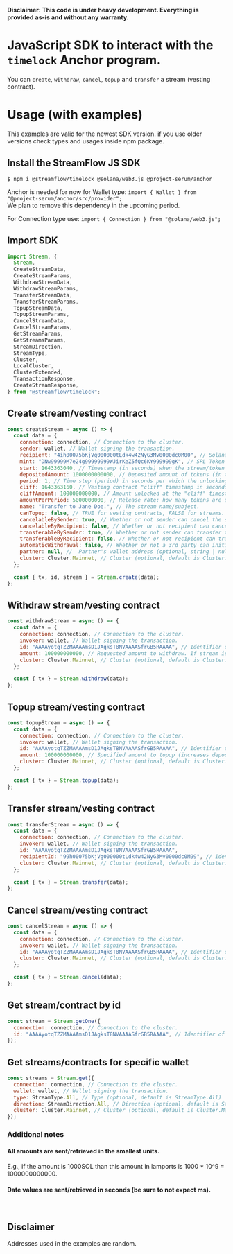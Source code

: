 **Disclaimer: This code is under heavy development. Everything is provided as-is and without any warranty.**

# JavaScript SDK to interact with the `timelock` Anchor program.

You can `create`, `withdraw`, `cancel`, `topup` and `transfer` a stream (vesting contract).

# Usage (with examples)

This examples are valid for the newest SDK version. if you use older versions check types and usages inside npm package.

## Install the StreamFlow JS SDK

`$ npm i @streamflow/timelock @solana/web3.js @project-serum/anchor`

Anchor is needed for now for Wallet type: `import { Wallet } from "@project-serum/anchor/src/provider";`\
We plan to remove this dependency in the upcoming period.

For Connection type use:
`import { Connection } from "@solana/web3.js";`

## Import SDK

```javascript
import Stream, {
  Stream,
  CreateStreamData,
  CreateStreamParams,
  WithdrawStreamData,
  WithdrawStreamParams,
  TransferStreamData,
  TransferStreamParams,
  TopupStreamData,
  TopupStreamParams,
  CancelStreamData,
  CancelStreamParams,
  GetStreamParams,
  GetStreamsParams,
  StreamDirection,
  StreamType,
  Cluster,
  LocalCluster,
  ClusterExtended,
  TransactionResponse,
  CreateStreamResponse,
} from "@streamflow/timelock";
```

## Create stream/vesting contract

```javascript
const createStream = async () => {
  const data = {
    connection: connection, // Connection to the cluster.
    sender: wallet, // Wallet signing the transaction.
    recipient: "4ih00075bKjVg000000tLdk4w42NyG3Mv0000dc0M00", // Solana recipient address.
    mint: "DNw99999M7e24g99999999WJirKeZ5fQc6KY999999gK", // SPL Token mint.
    start: 1643363040, // Timestamp (in seconds) when the stream/token vesting starts.
    depositedAmount: 1000000000000, // Deposited amount of tokens (in the smallest units).
    period: 1, // Time step (period) in seconds per which the unlocking occurs.
    cliff: 1643363160, // Vesting contract "cliff" timestamp in seconds.
    cliffAmount: 100000000000, // Amount unlocked at the "cliff" timestamp.
    amountPerPeriod: 5000000000, // Release rate: how many tokens are unlocked per each period.
    name: "Transfer to Jane Doe.", // The stream name/subject.
    canTopup: false, // TRUE for vesting contracts, FALSE for streams.
    cancelableBySender: true, // Whether or not sender can cancel the stream.
    cancelableByRecipient: false, // Whether or not recipient can cancel the stream.
    transferableBySender: true, // Whether or not sender can transfer the stream.
    transferableByRecipient: false, // Whether or not recipient can transfer the stream.
    automaticWithdrawal: false, // Whether or not a 3rd party can initiate withdraw in the name of recipient (currently not used, set it to FALSE).
    partner: null, //  Partner's wallet address (optional, string | null).
    cluster: Cluster.Mainnet, // Cluster (optional, default is Cluster.Mainnet).
  };

  const { tx, id, stream } = Stream.create(data);
};
```

## Withdraw stream/vesting contract

```javascript
const withdrawStream = async () => {
  const data = {
    connection: connection, // Connection to the cluster.
    invoker: wallet, // Wallet signing the transaction.
    id: "AAAAyotqTZZMAAAAmsD1JAgksT8NVAAAASfrGB5RAAAA", // Identifier of a stream to be withdrawn from.
    amount: 100000000000, // Requested amount to withdraw. If stream is completed, the whole amount will be withdrawn.
    cluster: Cluster.Mainnet, // Cluster (optional, default is Cluster.Mainnet).
  };

  const { tx } = Stream.withdraw(data);
};
```

## Topup stream/vesting contract

```javascript
const topupStream = async () => {
  const data = {
    connection: connection, // Connection to the cluster.
    invoker: wallet, // Wallet signing the transaction.
    id: "AAAAyotqTZZMAAAAmsD1JAgksT8NVAAAASfrGB5RAAAA", // Identifier of a stream to be topped up.
    amount: 100000000000, // Specified amount to topup (increases deposited amount).
    cluster: Cluster.Mainnet, // Cluster (optional, default is Cluster.Mainnet).
  };

  const { tx } = Stream.topup(data);
};
```

## Transfer stream/vesting contract

```javascript
const transferStream = async () => {
  const data = {
    connection: connection, // Connection to the cluster.
    invoker: wallet, // Wallet signing the transaction.
    id: "AAAAyotqTZZMAAAAmsD1JAgksT8NVAAAASfrGB5RAAAA",
    recipientId: "99h00075bKjVg000000tLdk4w42NyG3Mv0000dc0M99", // Identifier of a stream to be transferred.
    cluster: Cluster.Mainnet, // Cluster (optional, default is Cluster.Mainnet).
  };

  const { tx } = Stream.transfer(data);
};
```

## Cancel stream/vesting contract

```javascript
const cancelStream = async () => {
  const data = {
    connection: connection, // Connection to the cluster.
    invoker: wallet, // Wallet signing the transaction.
    id: "AAAAyotqTZZMAAAAmsD1JAgksT8NVAAAASfrGB5RAAAA", // Identifier of a stream to be canceled.
    cluster: Cluster.Mainnet, // Cluster (optional, default is Cluster.Mainnet).
  };

  const { tx } = Stream.cancel(data);
};
```

## Get stream/contract by id

```javascript
const stream = Stream.getOne({
  connection: connection, // Connection to the cluster.
  id: "AAAAyotqTZZMAAAAmsD1JAgksT8NVAAAASfrGB5RAAAA", // Identifier of a stream that is fetched.
});
```

## Get streams/contracts for specific wallet

```javascript
const streams = Stream.get({
  connection: connection, // Connection to the cluster.
  wallet: wallet, // Wallet signing the transaction.
  type: StreamType.All, // Type (optional, default is StreamType.All)
  direction: StreamDirection.All, // Direction (optional, default is StreamDirection.All)
  cluster: Cluster.Mainnet, // Cluster (optional, default is Cluster.Mainnet).
});
```

### Additional notes

#### All amounts are sent/retrieved in the smallest units.

E.g., if the amount is 1000SOL than this amount in lamports is 1000 \* 10^9 = 1000000000000.

#### Date values are sent/retrieved in seconds (be sure to not expect ms).

<br>

## Disclaimer

Addresses used in the examples are random.
